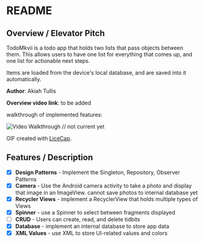 # README

## Overview / Elevator Pitch

TodoMkvii is a todo app that holds two lists that pass objects between them. This allows users to have one list for everything that comes up, and one list for actionable next steps.

Items are loaded from the device's local database, and are saved into it automatically.

**Author**: Akiah Tullis

**Overview video link**: to be added

walkthrough of implemented features:

<img src='todomk2.gif' title='' width='' alt='Video Walkthrough' /> // not current yet

GIF created with [LiceCap](http://www.cockos.com/licecap/).


## Features / Description

* [x] **Design Patterns** - Implement the Singleton, Repository, Observer Patterns
* [x] **Camera** - Use the Android camera activity to take a photo and display that image in an ImageView. cannot save photos to internal database yet
* [x] **Recycler Views** - implement a RecyclerView that holds multiple types of Views
* [x] **Spinner** - use a Spinner to select between fragments displayed
* [ ] **CRUD** - Users can create, read, and delete tidbits
* [x] **Database** - implement an internal database to store app data
* [x] **XML Values** - use XML to store UI-related values and colors
